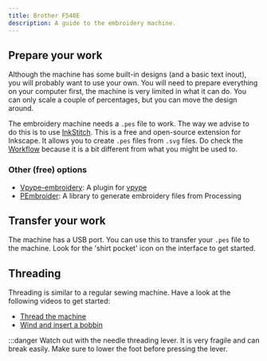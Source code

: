 ```yaml
---
title: Brother F540E
description: A guide to the embroidery machine.
---
```


## Prepare your work

Although the machine has some built-in designs (and a basic text inout), you will probably want to use your own. You will need to prepare everything on your computer first, the machine is very limited in what it can do. You can only scale a couple of percentages, but you can move the design around.

The embroidery machine needs a `.pes` file to work. The way we advise to do this is to use [InkStitch](https://inkstitch.org/). This is a free and open-source extension for Inkscape. It allows you to create `.pes` files from `.svg` files. Do check the [Workflow](https://inkstitch.org/docs/workflow/) because it is a bit different from what you might be used to.

### Other (free) options

- [Vpype-embroidery](https://github.com/EmbroidePy/vpype-embroidery): A plugin for [vpype](../general/03-vpype)
- [PEmbroider](https://github.com/CreativeInquiry/PEmbroider): A library to generate embroidery files from Processing

## Transfer your work

The machine has a USB port. You can use this to transfer your `.pes` file to the machine. Look for the 'shirt pocket' icon on the interface to get started.

## Threading

Threading is similar to a regular sewing machine. Have a look at the following videos to get started:

- [Thread the machine](https://www.youtube.com/watch?v=JaM3ZabtXx4)
- [Wind and insert a bobbin](https://www.youtube.com/watch?v=YR1aXpeP9EQ)

:::danger
Watch out with the needle threading lever. It is very fragile and can break easily. Make sure to lower the foot before pressing the lever.
